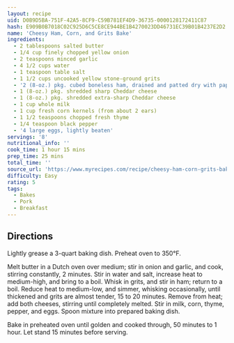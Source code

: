 ```yaml
---
layout: recipe
uid: D0B9D5BA-751F-42A5-8CF9-C59B781EF4D9-36735-0000128172411C87
hash: E909B0B7018C02C925D6C5CE8CE944BE1B4270023DD46731EC39B01B4237E2D2
name: 'Cheesy Ham, Corn, and Grits Bake'
ingredients:
  - 2 tablespoons salted butter
  - 1/4 cup finely chopped yellow onion
  - 2 teaspoons minced garlic
  - 4 1/2 cups water
  - 1 teaspoon table salt
  - 1 1/2 cups uncooked yellow stone-ground grits
  - '2 (8-oz.) pkg. cubed boneless ham, drained and patted dry with paper towels'
  - 1 (8-oz.) pkg. shredded sharp Cheddar cheese
  - 1 (8-oz.) pkg. shredded extra-sharp Cheddar cheese
  - 1 cup whole milk
  - 1 cup fresh corn kernels (from about 2 ears)
  - 1 1/2 teaspoons chopped fresh thyme
  - 1/4 teaspoon black pepper
  - '4 large eggs, lightly beaten'
servings: '8'
nutritional_info: ''
cook_time: 1 hour 15 mins
prep_time: 25 mins
total_time: ''
source_url: 'https://www.myrecipes.com/recipe/cheesy-ham-corn-grits-bake'
difficulty: Easy
rating: 5
tags:
  - Bakes
  - Pork
  - Breakfast
---
```


## Directions

Lightly grease a 3-quart baking dish. Preheat oven to 350°F.

Melt butter in a Dutch oven over medium; stir in onion and garlic, and cook, stirring constantly, 2 minutes. Stir in water and salt, increase heat to medium-high, and bring to a boil. Whisk in grits, and stir in ham; return to a boil. Reduce heat to medium-low, and simmer, whisking occasionally, until thickened and grits are almost tender, 15 to 20 minutes. Remove from heat; add both cheeses, stirring until completely melted. Stir in milk, corn, thyme, pepper, and eggs. Spoon mixture into prepared baking dish.

Bake in preheated oven until golden and cooked through, 50 minutes to 1 hour. Let stand 15 minutes before serving.
